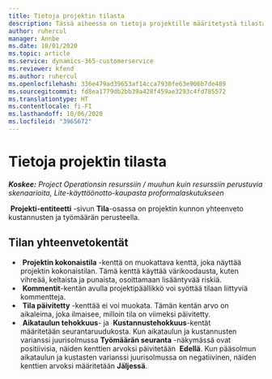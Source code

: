 ```yaml
---
title: Tietoja projektin tilasta
description: Tässä aiheessa on tietoja projektille määritetystä tilasta Dynamics 365 Project Operationsissa.
author: ruhercul
manager: Annbe
ms.date: 10/01/2020
ms.topic: article
ms.service: dynamics-365-customerservice
ms.reviewer: kfend
ms.author: ruhercul
ms.openlocfilehash: 336e479ad39653af14cca7930fe63e906b7de489
ms.sourcegitcommit: fd8ea1779db2bb39a428f459ae3293c4fd785572
ms.translationtype: HT
ms.contentlocale: fi-FI
ms.lasthandoff: 10/06/2020
ms.locfileid: "3965672"
---
```

# <a name="understand-project-status"></a>Tietoja projektin tilasta

_**Koskee:** Project Operationsin resurssiin / muuhun kuin resurssiin perustuvia skenaarioita, Lite-käyttöönotto-kaupasta proformalaskutukseen_


 **Projekti-entiteetti** -sivun **Tila**-osassa on projektin kunnon yhteenveto kustannusten ja työmäärän perusteella.


## <a name="status-summary-fields"></a>Tilan yhteenvetokentät

-  **Projektin kokonaistila** -kenttä on muokattava kenttä, joka näyttää projektin kokonaistilan. Tämä kenttä käyttää värikoodausta, kuten vihreää, keltaista ja punaista, osoittamaan lisääntyvää riskiä. 
-  **Kommentit**-kentän avulla projektipäällikkö voi syöttää tilaan liittyviä kommentteja. 
-  **Tila päivitetty** -kenttää ei voi muokata. Tämän kentän arvo on aikaleima, joka ilmaisee, milloin tila on viimeksi päivitetty.
-  **Aikataulun tehokkuus**- ja  **Kustannustehokkuus**-kentät määritetään seurantaruudukosta. Kun aikataulun ja kustannusten varianssi juurisolmussa **Työmäärän seuranta** -näkymässä ovat positiivisia, näiden kenttien arvoksi päivitetään  **Edellä**. Kun pääsolmun aikataulun ja kustasten varianssi juurisolmussa on negatiivinen, näiden kenttien arvoksi määritetään **Jäljessä**.

